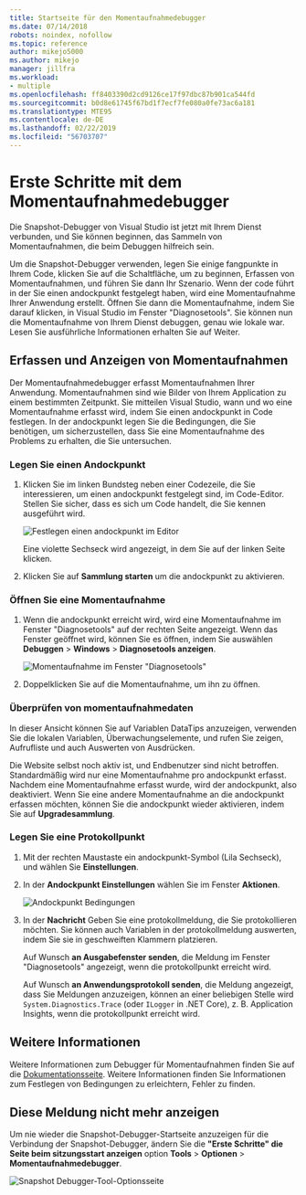 ```yaml
---
title: Startseite für den Momentaufnahmedebugger
ms.date: 07/14/2018
robots: noindex, nofollow
ms.topic: reference
author: mikejo5000
ms.author: mikejo
manager: jillfra
ms.workload:
- multiple
ms.openlocfilehash: ff8403390d2cd9126ce17f97dbc87b901ca544fd
ms.sourcegitcommit: b0d8e61745f67bd1f7ecf7fe080a0fe73ac6a181
ms.translationtype: MTE95
ms.contentlocale: de-DE
ms.lasthandoff: 02/22/2019
ms.locfileid: "56703707"
---
```

# <a name="getting-started-with-the-snapshot-debugger"></a>Erste Schritte mit dem Momentaufnahmedebugger

Die Snapshot-Debugger von Visual Studio ist jetzt mit Ihrem Dienst verbunden, und Sie können beginnen, das Sammeln von Momentaufnahmen, die beim Debuggen hilfreich sein.

Um die Snapshot-Debugger verwenden, legen Sie einige fangpunkte in Ihrem Code, klicken Sie auf die Schaltfläche, um zu beginnen, Erfassen von Momentaufnahmen, und führen Sie dann Ihr Szenario. Wenn der code führt in der Sie einen andockpunkt festgelegt haben, wird eine Momentaufnahme Ihrer Anwendung erstellt. Öffnen Sie dann die Momentaufnahme, indem Sie darauf klicken, in Visual Studio im Fenster "Diagnosetools". Sie können nun die Momentaufnahme von Ihrem Dienst debuggen, genau wie lokale war. Lesen Sie ausführliche Informationen erhalten Sie auf Weiter.

## <a name="collect-and-view-snapshots"></a>Erfassen und Anzeigen von Momentaufnahmen

Der Momentaufnahmedebugger erfasst Momentaufnahmen Ihrer Anwendung. Momentaufnahmen sind wie Bilder von Ihrem Application zu einem bestimmten Zeitpunkt. Sie mitteilen Visual Studio, wann und wo eine Momentaufnahme erfasst wird, indem Sie einen andockpunkt in Code festlegen. In der andockpunkt legen Sie die Bedingungen, die Sie benötigen, um sicherzustellen, dass Sie eine Momentaufnahme des Problems zu erhalten, die Sie untersuchen.

### <a name="set-a-snappoint"></a>Legen Sie einen Andockpunkt

1. Klicken Sie im linken Bundsteg neben einer Codezeile, die Sie interessieren, um einen andockpunkt festgelegt sind, im Code-Editor. Stellen Sie sicher, dass es sich um Code handelt, die Sie kennen ausgeführt wird.

    ![Festlegen einen andockpunkt im Editor](../media/snapshot-startpage-set-snappoint.png)

    Eine violette Sechseck wird angezeigt, in dem Sie auf der linken Seite klicken.

2. Klicken Sie auf **Sammlung starten** um die andockpunkt zu aktivieren.

### <a name="open-a-snapshot"></a>Öffnen Sie eine Momentaufnahme

1. Wenn die andockpunkt erreicht wird, wird eine Momentaufnahme im Fenster "Diagnosetools" auf der rechten Seite angezeigt. Wenn das Fenster geöffnet wird, können Sie es öffnen, indem Sie auswählen **Debuggen** > **Windows** > **Diagnosetools anzeigen**.

    ![Momentaufnahme im Fenster "Diagnosetools"](../media/snapshot-startpage-diagsession-window.png)

2. Doppelklicken Sie auf die Momentaufnahme, um ihn zu öffnen.

### <a name="inspect-snapshot-data"></a>Überprüfen von momentaufnahmedaten

In dieser Ansicht können Sie auf Variablen DataTips anzuzeigen, verwenden Sie die lokalen Variablen, Überwachungselemente, und rufen Sie zeigen, Aufrufliste und auch Auswerten von Ausdrücken.

Die Website selbst noch aktiv ist, und Endbenutzer sind nicht betroffen. Standardmäßig wird nur eine Momentaufnahme pro andockpunkt erfasst. Nachdem eine Momentaufnahme erfasst wurde, wird der andockpunkt, also deaktiviert. Wenn Sie eine andere Momentaufnahme an die andockpunkt erfassen möchten, können Sie die andockpunkt wieder aktivieren, indem Sie auf **Upgradesammlung**.

### <a name="set-a-logpoint"></a>Legen Sie eine Protokollpunkt

1. Mit der rechten Maustaste ein andockpunkt-Symbol (Lila Sechseck), und wählen Sie **Einstellungen**.

2. In der **Andockpunkt Einstellungen** wählen Sie im Fenster **Aktionen**.

    ![Andockpunkt Bedingungen](../media/snapshot-startpage-logpoint.png)

3. In der **Nachricht** Geben Sie eine protokollmeldung, die Sie protokollieren möchten. Sie können auch Variablen in der protokollmeldung auswerten, indem Sie sie in geschweiften Klammern platzieren.

    Auf Wunsch **an Ausgabefenster senden**, die Meldung im Fenster "Diagnosetools" angezeigt, wenn die protokollpunkt erreicht wird.

    Auf Wunsch **an Anwendungsprotokoll senden**, die Meldung angezeigt, dass Sie Meldungen anzuzeigen, können an einer beliebigen Stelle wird `System.Diagnostics.Trace` (oder `ILogger` in .NET Core), z. B. Application Insights, wenn die protokollpunkt erreicht wird.

## <a name="learn-more"></a>Weitere Informationen

Weitere Informationen zum Debugger für Momentaufnahmen finden Sie auf die [Dokumentationsseite](../debug-live-azure-applications.md). Weitere Informationen finden Sie Informationen zum Festlegen von Bedingungen zu erleichtern, Fehler zu finden.

## <a name="dont-show-me-this-again"></a>Diese Meldung nicht mehr anzeigen

Um nie wieder die Snapshot-Debugger-Startseite anzuzeigen für die Verbindung der Snapshot-Debugger, ändern Sie die **"Erste Schritte" die Seite beim sitzungsstart anzeigen** option **Tools**  >   **Optionen** > **Momentaufnahmedebugger**.

![Snapshot Debugger-Tool-Optionsseite](../media/snapshot-startpage-tools-options.png)
